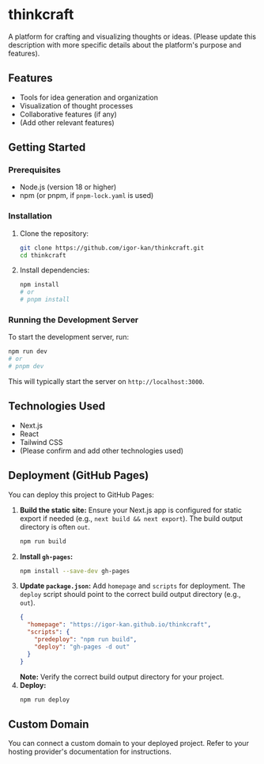 # thinkcraft

A platform for crafting and visualizing thoughts or ideas. (Please update this description with more specific details about the platform's purpose and features).

## Features
- Tools for idea generation and organization
- Visualization of thought processes
- Collaborative features (if any)
- (Add other relevant features)

## Getting Started

### Prerequisites
- Node.js (version 18 or higher)
- npm (or pnpm, if `pnpm-lock.yaml` is used)

### Installation
1. Clone the repository:
    ```bash
    git clone https://github.com/igor-kan/thinkcraft.git
    cd thinkcraft
    ```
2. Install dependencies:
    ```bash
    npm install 
    # or
    # pnpm install
    ```

### Running the Development Server
To start the development server, run:
```bash
npm run dev
# or
# pnpm dev
```
This will typically start the server on `http://localhost:3000`.

## Technologies Used
- Next.js
- React
- Tailwind CSS
- (Please confirm and add other technologies used)

## Deployment (GitHub Pages)

You can deploy this project to GitHub Pages:

1. **Build the static site:**
   Ensure your Next.js app is configured for static export if needed (e.g., `next build && next export`). The build output directory is often `out`.
    ```bash
    npm run build
    ```
2. **Install `gh-pages`:**
    ```bash
    npm install --save-dev gh-pages
    ```
3. **Update `package.json`:**
    Add `homepage` and `scripts` for deployment. The `deploy` script should point to the correct build output directory (e.g., `out`).
    ```json
    {
      "homepage": "https://igor-kan.github.io/thinkcraft",
      "scripts": {
        "predeploy": "npm run build", 
        "deploy": "gh-pages -d out" 
      }
    }
    ```
    **Note:** Verify the correct build output directory for your project.
4. **Deploy:**
    ```bash
    npm run deploy
    ```

## Custom Domain
You can connect a custom domain to your deployed project. Refer to your hosting provider's documentation for instructions. 